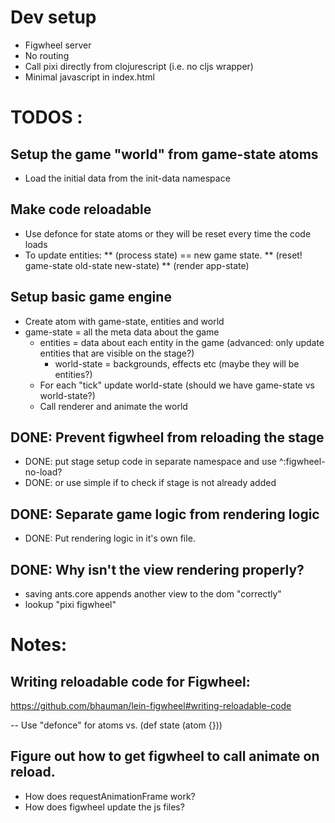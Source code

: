 # Dev setup
* Figwheel server
* No routing
* Call pixi directly from clojurescript (i.e. no cljs wrapper)
* Minimal javascript in index.html

# TODOS :

## Setup the game "world" from game-state atoms
* Load the initial data from the init-data namespace


## Make code reloadable
* Use defonce for state atoms or they will be reset every time the code loads
* To update entities: 
** (process state) == new game state.
** (reset! game-state old-state new-state)
** (render app-state)

## Setup basic game engine
* Create atom with game-state, entities and world
* game-state = all the meta data about the game
  * entities = data about each entity in the game (advanced: only update entities that are visible on the stage?)
    * world-state = backgrounds, effects etc (maybe they will be entities?)
  *  For each "tick" update world-state (should we have game-state vs world-state?)
  *  Call renderer and animate the world

## DONE: Prevent figwheel from reloading the stage
* DONE: put stage setup code in separate namespace and use ^:figwheel-no-load?
* DONE: or use simple if to check if stage is not already added

## DONE: Separate game logic from rendering logic
* DONE: Put rendering logic in it's own file.

## DONE: Why isn't the view rendering properly?
* saving ants.core appends another view to the dom "correctly"
* lookup "pixi figwheel"

# Notes:

## Writing reloadable code for Figwheel:
https://github.com/bhauman/lein-figwheel#writing-reloadable-code

-- Use "defonce" for atoms vs. (def state (atom {}))

## Figure out how to get figwheel to call animate on reload.
* How does requestAnimationFrame work?
* How does figwheel update the js files?
